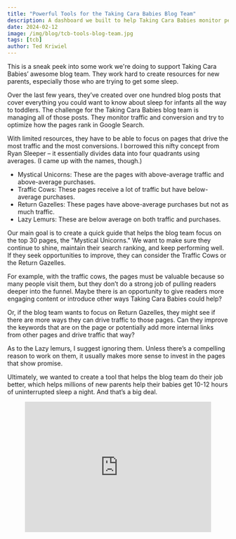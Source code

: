 ```yaml
---
title: "Powerful Tools for the Taking Cara Babies Blog Team"
description: A dashboard we built to help Taking Cara Babies monitor performance across hundreds of blog posts.
date: 2024-02-12
image: /img/blog/tcb-tools-blog-team.jpg
tags: [tcb]
author: Ted Kriwiel
---
```


This is a sneak peek into some work we're doing to support Taking Cara Babies’ awesome blog team. They work hard to create resources for new parents, especially those who are trying to get some sleep.

Over the last few years, they’ve created over one hundred blog posts that cover everything you could want to know about sleep for infants all the way to toddlers. The challenge for the Taking Cara Babies blog team is managing all of those posts. They monitor traffic and conversion and try to optimize how the pages rank in Google Search. 

With limited resources, they have to be able to focus on pages that drive the most traffic and the most conversions.  I borrowed this nifty concept from Ryan Sleeper – it essentially divides data into four quadrants using averages. (I came up with the names, though.) 

- Mystical Unicorns: These are the pages with above-average traffic and above-average purchases.
- Traffic Cows: These pages receive a lot of traffic but have below-average purchases.
- Return Gazelles: These pages have above-average purchases but not as much traffic.
- Lazy Lemurs: These are below average on both traffic and purchases.

Our main goal is to create a quick guide that helps the blog team focus on the top 30 pages, the "Mystical Unicorns." We want to make sure they continue to shine, maintain their search ranking, and keep performing well. If they seek opportunities to improve, they can consider the Traffic Cows or the Return Gazelles. 

For example, with the traffic cows, the pages must be valuable because so many people visit them, but they don’t do a strong job of pulling readers deeper into the funnel. Maybe there is an opportunity to give readers more engaging content or introduce other ways Taking Cara Babies could help? 

Or, if the blog team wants to focus on Return Gazelles, they might see if there are more ways they can drive traffic to those pages. Can they improve the keywords that are on the page or potentially add more internal links from other pages and drive traffic that way? 

As to the Lazy lemurs, I suggest ignoring them. Unless there’s a compelling reason to work on them, it usually makes more sense to invest in the pages that show promise. 

Ultimately, we wanted to create a tool that helps the blog team do their job better, which helps millions of new parents help their babies get 10-12 hours of uninterrupted sleep a night. And that’s a big deal. 
<figure>
       <div style="position: relative; padding-bottom: 70.03484320557492%; height: 0;"><iframe src="https://www.loom.com/embed/23475bb2832a4c6d87d10420f032f0e7?sid=e9ffc45b-9bdc-477c-b163-5a4df0f564ab?hide_owner=true&hide_share=true&hide_title=true&hideEmbedTopBar=true" frameborder="0" webkitallowfullscreen mozallowfullscreen allowfullscreen style="position: absolute; top: 0; left: 0; width: 100%; height: 100%;"></iframe></div>
</figure>
